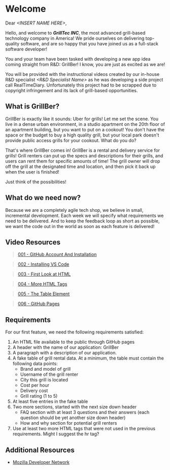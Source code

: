 # Welcome

Dear *\<INSERT NAME HERE>*,

Hello, and welcome to ***GrillTec INC***, the most advanced grill-based technology company in America! We pride ourselves on delivering top-quality software, and are so happy that you have joined us as a full-stack software developer!

You and your team have been tasked with developing a new app idea coming straight from R&D: GrillBer! I know, you are just as excited as we are! 

You will be provided with the instructional videos created by our in-house R&D specialist *\<R&D Specialist Name>* as he was developing a side project call RealTimeDiary. Unfortunately this project had to be scrapped due to copyright infringement and its lack of grill-based opportunities.

## What is GrillBer?

GrillBer is exactly like it sounds: Uber for grills! Let me set the scene. You live in a dense urban environment, in a studio apartment on the 20th floor of an apartment building, but you want to put on a cookout! You don't have the space or the budget to buy a high quality grill, but your local park doesn't provide public access grills for your cookout. What do you do?

That's where GrillBer comes in! GrillBer is a rental and delivery service for grills! Grill renters can put up the specs and descriptions for their grills, and users can rent them for specific amounts of time! The grill owner will drop off the grill at the designated time and location, and then pick it back up when the user is finished!

Just think of the possibilities! 

## What do we need **now**?

Because we are a completely agile tech shop, we believe in small, incremental development. Each week we will specify what requirements we need to be delivered. And to keep the feedback loop as short as possible, we want the code out in the world as soon as each feature is delivered!

## Video Resources
> [001 - GitHub Account And Installation](https://youtu.be/E4PiV0Llmdc)

> [002 - Installing VS Code](https://youtu.be/5GJJxZJTDWk)

> [003 - First Look at HTML](https://youtu.be/TBW4_q-L954)

> [004 - More HTML Tags](https://youtu.be/RYbkfG77qkI)

> [005 - The Table Element](https://youtu.be/fz64qmOBqvU)

> [006 - GitHub Pages](https://youtu.be/yz1tkxumEE4)

## Requirements
For our first feature, we need the following requirements satisfied:

1. An HTML file available to the public through GitHub pages
1. A header with the name of our application: GrillBer
1. A paragraph with a description of our application.
1. A fake table of grill rental data. At a minimum, the table must contain the following data points:
    - Brand and model of grill
    - Username of the grill renter
    - City this grill is located
    - Cost per hour
    - Delivery cost
    - Grill rating (1 to 5)
1. At least five entries in the fake table
1. Two more sections, started with the next size down header
    - FAQ section with at least 3 questions and their answers (each question should be yet another size down header)
    - How and why section for potential grill renters
1. Use at least two more HTML tags that were not used in the previous requirements. Might I suggest the hr tag?

## Additional Resources
- [Mozilla Developer Network](https://developer.mozilla.org/en-US/docs/Learn/HTML/Introduction_to_HTML/Getting_started)
